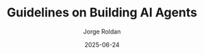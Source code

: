---
author: "Jorge Roldan"
date: '2025-06-24'
title: 'Guidelines on Building AI Agents'
categories: ['article']
tags: ['ai_agents']
ShowToc: true
ShowBreadCrumbs: false
draft: true
---